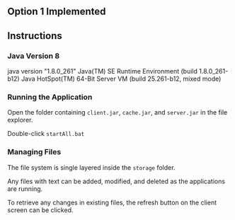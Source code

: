 ## Option 1 Implemented

## Instructions

### Java Version 8

java version "1.8.0_261"
Java(TM) SE Runtime Environment (build 1.8.0_261-b12)
Java HotSpot(TM) 64-Bit Server VM (build 25.261-b12, mixed mode)

### Running the Application

Open the folder containing `client.jar`, `cache.jar`, and `server.jar` in the file explorer.

Double-click `startAll.bat`

### Managing Files

The file system is single layered inside the `storage` folder.

Any files with text can be added, modified, and deleted as the applications are running.

To retrieve any changes in existing files, the refresh button on the client screen can be clicked.